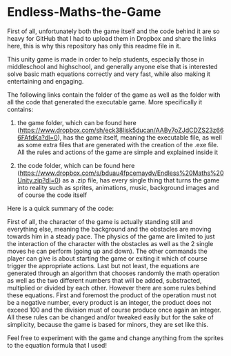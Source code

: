 # Endless-Maths-the-Game

First of all, unfortunately both the game itself and the code behind it are so heavy for GitHub that I had to upload them in Dropbox and share the links here, this is why this repository has only this readme file in it.

This unity game is made in order to help students, especially those in middleschool and highschool, and generally anyone else that is interested solve basic math equations correctly and very fast, while also making it entertaining and engaging.

The following links contain the folder of the game as well as the folder with all the code that generated the executable game. More specifically it contains:

1) the game folder, which can be found here (https://www.dropbox.com/sh/eck38lisk5ducan/AABy7oZJdCDZS23z666FAfdKa?dl=0), has the game itself, meaning the executable file, as well as some extra files that are generated with the creation of the .exe file. All the rules and actions of the game are simple and explained inside it

2) the code folder, which can be found here (https://www.dropbox.com/s/bduau4fpcemaydv/Endless%20Maths%20Unity.zip?dl=0) as a .zip file, has every single thing that turns the game into reality such as sprites, animations, music, background images and of course the code itself

Here is a quick summary of the code:

First of all, the character of the game is actually standing still and everything else, meaning the background and the obstacles are moving towards him in a steady pace. The physics of the game are limited to just the interaction of the character with the obstacles as well as the 2 single moves he can perform (going up and down). The other commands the player can give is about starting the game or exiting it which of course trigger the appropriate actions. Last but not least, the equations are generated through an algorithm that chooses randomly the math operation as well as the two different numbers that will be added, substracted, multiplied or divided by each other. However there are some rules behind these equations. First and foremost the product of the operation must not be a negative number, every product is an integer, the product does not exceed 100 and the division must of course produce once again an integer. All these rules can be changed and/or tweaked easily but for the sake of simplicity, because the game is based for minors, they are set like this.

Feel free to experiment with the game and change anything from the sprites to the equation formula that I used!
